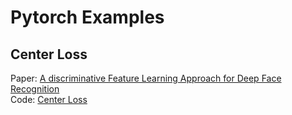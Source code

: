 # Pytorch Examples

## Center Loss
Paper: [A discriminative Feature Learning Approach for Deep Face Recognition](https://ydwen.github.io/papers/WenECCV16.pdf) <br>
Code: [Center Loss](./center_loss/README.md)